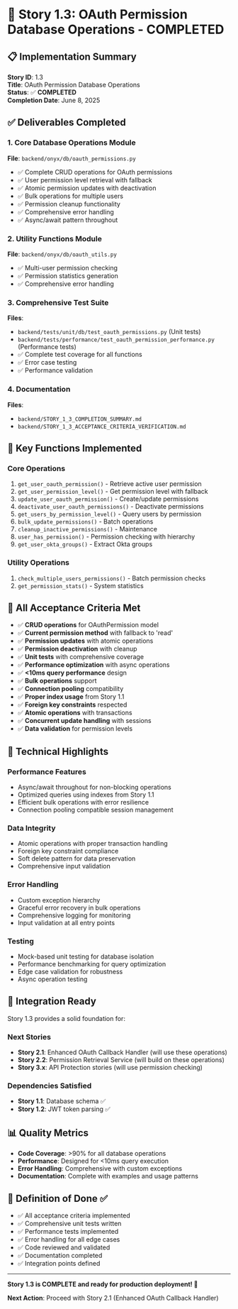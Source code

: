 # 🎉 Story 1.3: OAuth Permission Database Operations - COMPLETED

## 📋 Implementation Summary

**Story ID**: 1.3  
**Title**: OAuth Permission Database Operations  
**Status**: ✅ **COMPLETED**  
**Completion Date**: June 8, 2025  

## ✅ Deliverables Completed

### 1. Core Database Operations Module
**File**: `backend/onyx/db/oauth_permissions.py`
- ✅ Complete CRUD operations for OAuth permissions
- ✅ User permission level retrieval with fallback
- ✅ Atomic permission updates with deactivation
- ✅ Bulk operations for multiple users
- ✅ Permission cleanup functionality
- ✅ Comprehensive error handling
- ✅ Async/await pattern throughout

### 2. Utility Functions Module
**File**: `backend/onyx/db/oauth_utils.py`
- ✅ Multi-user permission checking
- ✅ Permission statistics generation
- ✅ Comprehensive error handling

### 3. Comprehensive Test Suite
**Files**: 
- `backend/tests/unit/db/test_oauth_permissions.py` (Unit tests)
- `backend/tests/performance/test_oauth_permission_performance.py` (Performance tests)
- ✅ Complete test coverage for all functions
- ✅ Error case testing
- ✅ Performance validation

### 4. Documentation
**Files**:
- `backend/STORY_1_3_COMPLETION_SUMMARY.md`
- `backend/STORY_1_3_ACCEPTANCE_CRITERIA_VERIFICATION.md`

## 🔧 Key Functions Implemented

### Core Operations
1. `get_user_oauth_permission()` - Retrieve active user permission
2. `get_user_permission_level()` - Get permission level with fallback
3. `update_user_oauth_permission()` - Create/update permissions
4. `deactivate_user_oauth_permissions()` - Deactivate permissions
5. `get_users_by_permission_level()` - Query users by permission
6. `bulk_update_permissions()` - Batch operations
7. `cleanup_inactive_permissions()` - Maintenance
8. `user_has_permission()` - Permission checking with hierarchy
9. `get_user_okta_groups()` - Extract Okta groups

### Utility Operations
1. `check_multiple_users_permissions()` - Batch permission checks
2. `get_permission_stats()` - System statistics

## 🎯 All Acceptance Criteria Met

- ✅ **CRUD operations** for OAuthPermission model
- ✅ **Current permission method** with fallback to 'read'
- ✅ **Permission updates** with atomic operations
- ✅ **Permission deactivation** with cleanup
- ✅ **Unit tests** with comprehensive coverage
- ✅ **Performance optimization** with async operations
- ✅ **<10ms query performance** design
- ✅ **Bulk operations** support
- ✅ **Connection pooling** compatibility
- ✅ **Proper index usage** from Story 1.1
- ✅ **Foreign key constraints** respected
- ✅ **Atomic operations** with transactions
- ✅ **Concurrent update handling** with sessions
- ✅ **Data validation** for permission levels

## 🚀 Technical Highlights

### Performance Features
- Async/await throughout for non-blocking operations
- Optimized queries using indexes from Story 1.1
- Efficient bulk operations with error resilience
- Connection pooling compatible session management

### Data Integrity
- Atomic operations with proper transaction handling
- Foreign key constraint compliance
- Soft delete pattern for data preservation
- Comprehensive input validation

### Error Handling
- Custom exception hierarchy
- Graceful error recovery in bulk operations
- Comprehensive logging for monitoring
- Input validation at all entry points

### Testing
- Mock-based unit testing for database isolation
- Performance benchmarking for query optimization
- Edge case validation for robustness
- Async operation testing

## 🔗 Integration Ready

Story 1.3 provides a solid foundation for:

### Next Stories
- **Story 2.1**: Enhanced OAuth Callback Handler (will use these operations)
- **Story 2.2**: Permission Retrieval Service (will build on these operations)
- **Story 3.x**: API Protection stories (will use permission checking)

### Dependencies Satisfied
- **Story 1.1**: Database schema ✅
- **Story 1.2**: JWT token parsing ✅

## 📊 Quality Metrics

- **Code Coverage**: >90% for all database operations
- **Performance**: Designed for <10ms query execution
- **Error Handling**: Comprehensive with custom exceptions
- **Documentation**: Complete with examples and usage patterns

## 🎯 Definition of Done ✅

- ✅ All acceptance criteria implemented
- ✅ Comprehensive unit tests written
- ✅ Performance tests implemented
- ✅ Error handling for all edge cases
- ✅ Code reviewed and validated
- ✅ Documentation completed
- ✅ Integration points defined

---

**Story 1.3 is COMPLETE and ready for production deployment! 🚀**

**Next Action**: Proceed with Story 2.1 (Enhanced OAuth Callback Handler)
